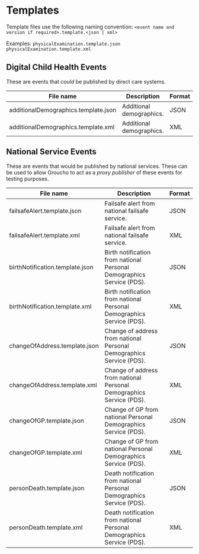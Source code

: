# Templates
Template files use the following naming convention: `<event name and version if required>.template.<json | xml>`

Examples: `physicalExamination.template.json   physicalExamination.template.xml`
## Digital Child Health Events
These are events that *could* be published by direct care systems.

| File name | Description | Format |
|-----------|-------------|--------|
| additionalDemographics.template.json | Additional demographics. | JSON |
| additionalDemographics.template.xml | Additional demographics. | XML |

## National Service Events
These are events that would be published by national services. These can be used to allow Groucho to act as a *proxy publisher* of these events for testing purposes.

| File name | Description | Format |
|-----------|-------------|--------|
| failsafeAlert.template.json | Failsafe alert from national failsafe service. | JSON |
| failsafeAlert.template.xml | Failsafe alert from national failsafe service. | XML |
| birthNotification.template.json | Birth notification from national Personal Demographics Service (PDS). | JSON |
| birthNotification.template.xml | Birth notification from national Personal Demographics Service (PDS). | XML |
| changeOfAddress.template.json | Change of address from national Personal Demographics Service (PDS). | JSON |
| changeOfAddress.template.xml | Change of address from national Personal Demographics Service (PDS). | XML |
| changeOfGP.template.json | Change of GP from national Personal Demographics Service (PDS). | JSON |
| changeOfGP.template.xml | Change of GP from national Personal Demographics Service (PDS). | XML |
| personDeath.template.json | Death notification from national Personal Demographics Service (PDS). | JSON |
| personDeath.template.xml | Death notification from national Personal Demographics Service (PDS). | XML |
